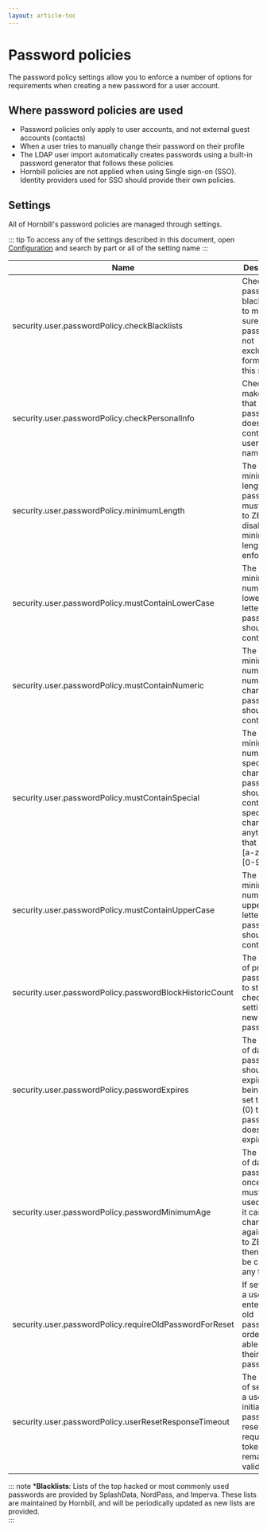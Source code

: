 ```yaml
---
layout: article-toc
---
```

# Password policies
The password policy settings allow you to enforce a number of options for requirements when creating a new password for a user account.

## Where password policies are used
* Password policies only apply to user accounts, and not external guest accounts (contacts)
* When a user tries to manually change their password on their profile
* The LDAP user import automatically creates passwords using a built-in password generator that follows these policies
* Hornbill policies are not applied when using Single sign-on (SSO). Identity providers used for SSO should provide their own policies.

## Settings
All of Hornbill's password policies are managed through settings.

::: tip
To access any of the settings described in this document, open [Configuration](/esp-config/getting-started/using-configuration) and search by part or all of the setting name 
:::

|Name|Description|Default|
|-|-|-|
|security.user.passwordPolicy.checkBlacklists|Checks the password blacklists* to make sure the password is not excluded form use on this system|Off|
|security.user.passwordPolicy.checkPersonalInfo|Checks to make sure that the password does not contain the users ID or name|Off|
|security.user.passwordPolicy.minimumLength|The minimum length a password must be. Set to ZERO to disable minimum length enforcement|8|
|security.user.passwordPolicy.mustContainLowerCase|The minimum number of lower case letters a password should contain|0|
|security.user.passwordPolicy.mustContainNumeric|The minimum number of numeric characters a password should contain|0|
|security.user.passwordPolicy.mustContainSpecial|The minimum number of special characters a password should contain. A special character is anything that is not [a-z][A-Z][0-9]|0|
|security.user.passwordPolicy.mustContainUpperCase|The minimum number of upper case letters a password should contain|0|
|security.user.passwordPolicy.passwordBlockHistoricCount|The number of previous passwords to store and check when setting a new password.|10|
|security.user.passwordPolicy.passwordExpires|The number of days a password should expire after being set. If set to ZERO (0) then the password does not expire|0|
|security.user.passwordPolicy.passwordMinimumAge|The number of days a password once set must be used before it can be changed again. If set to ZERO (0) then it can be changed any time|0|
|security.user.passwordPolicy.requireOldPasswordForReset|If set to true, a user must enter their old password in order to be able to reset their password|On|
|security.user.passwordPolicy.userResetResponseTimeout|The number of seconds a user initiated password reset request token remains valid.|86400|

::: note
***Blacklists**:  Lists of the top hacked or most commonly used passwords are provided by SplashData, NordPass, and Imperva. These lists are maintained by Hornbill, and will be periodically updated as new lists are provided.  
:::